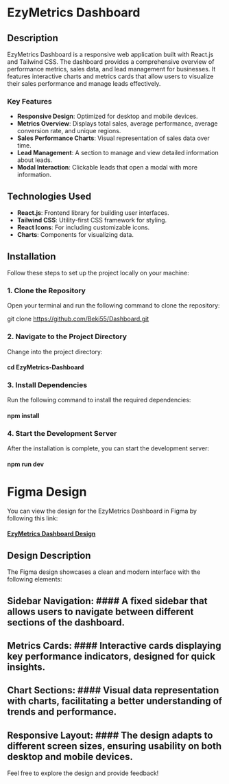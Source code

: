 # EzyMetrics Dashboard

## Description

EzyMetrics Dashboard is a responsive web application built with React.js and Tailwind CSS. The dashboard provides a comprehensive overview of performance metrics, sales data, and lead management for businesses. It features interactive charts and metrics cards that allow users to visualize their sales performance and manage leads effectively.

### Key Features

- **Responsive Design**: Optimized for desktop and mobile devices.
- **Metrics Overview**: Displays total sales, average performance, average conversion rate, and unique regions.
- **Sales Performance Charts**: Visual representation of sales data over time.
- **Lead Management**: A section to manage and view detailed information about leads.
- **Modal Interaction**: Clickable leads that open a modal with more information.

## Technologies Used

- **React.js**: Frontend library for building user interfaces.
- **Tailwind CSS**: Utility-first CSS framework for styling.
- **React Icons**: For including customizable icons.
- **Charts**: Components for visualizing data.

## Installation

Follow these steps to set up the project locally on your machine:

### 1. Clone the Repository

Open your terminal and run the following command to clone the repository:

git clone https://github.com/Beki55/Dashboard.git

### 2. Navigate to the Project Directory

Change into the project directory:

#### cd EzyMetrics-Dashboard

### 3. Install Dependencies

Run the following command to install the required dependencies:

#### npm install

### 4. Start the Development Server

After the installation is complete, you can start the development server:

#### npm run dev

# Figma Design

You can view the design for the EzyMetrics Dashboard in Figma by following this link: 
#### [EzyMetrics Dashboard Design](https://www.figma.com/design/nFAAg2svnmD92owlL0XwXr/Untitled?node-id=0-1&node-type=canvas&t=HQfePvdBytg4BMbZ-0)

## Design Description
The Figma design showcases a clean and modern interface with the following elements:

## Sidebar Navigation: #### A fixed sidebar that allows users to navigate between different sections of the dashboard.
## Metrics Cards: #### Interactive cards displaying key performance indicators, designed for quick insights.
## Chart Sections: #### Visual data representation with charts, facilitating a better understanding of trends and performance.
## Responsive Layout: #### The design adapts to different screen sizes, ensuring usability on both desktop and mobile devices.

Feel free to explore the design and provide feedback!